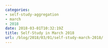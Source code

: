 ```yaml
---
categories:
- self-study-aggregation
- march
- 2018
date: 2018-03-01T10:32:19Z
title: Self-Study in March 2018
url: /blog/2018/03/01/self-study-march-2018/
---
```


